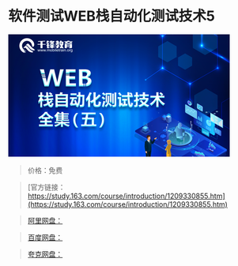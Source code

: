 # 软件测试WEB栈自动化测试技术5

![img](../../../assets/study163/free/9dc868961787464b955b8b7d894a4976.png)

> 价格：免费

> [官方链接：https://study.163.com/course/introduction/1209330855.htm](https://study.163.com/course/introduction/1209330855.htm)

> [阿里网盘：]()

> [百度网盘：]()

> [夸克网盘：]()
